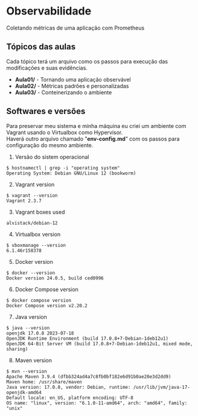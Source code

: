 # Observabilidade
Coletando métricas de uma aplicação com Prometheus

## Tópicos das aulas</br>
Cada tópico terá um arquivo como os passos para execução das modificações e suas evidências.

* **Aula01/** - Tornando uma aplicação observável
* **Aula02/** - Métricas padrões e personalizadas
* **Aula03/** - Conteinerizando o ambiente

## Softwares e versões

Para preservar meu sistema e minha máquina eu criei um ambiente com Vagrant usando o Virtualbox como Hypervisor.</br>
Haverá outro arquivo chamado "**env-config.md**" com os passos para configuração do mesmo ambiente.

01. Versão do sistem operacional
```
$ hostnamectl | grep -i "operating system"
Operating System: Debian GNU/Linux 12 (bookworm)
```

02. Vagrant version
```
$ vagrant --version
Vagrant 2.3.7
```

03. Vagrant boxes used
```
alvistack/debian-12
```

04. Virtualbox version
```
$ vboxmanage --version
6.1.46r158378
```

05. Docker version
```
$ docker --version
Docker version 24.0.5, build ced0996
```

06. Docker Compose version
```
$ docker compose version
Docker Compose version v2.20.2
```

07. Java version
```
$ java --version
openjdk 17.0.8 2023-07-18
OpenJDK Runtime Environment (build 17.0.8+7-Debian-1deb12u1)
OpenJDK 64-Bit Server VM (build 17.0.8+7-Debian-1deb12u1, mixed mode, sharing)
```

08. Maven version
```
$ mvn --version
Apache Maven 3.9.4 (dfbb324ad4a7c8fb0bf182e6d91b0ae20e3d2dd9)
Maven home: /usr/share/maven
Java version: 17.0.8, vendor: Debian, runtime: /usr/lib/jvm/java-17-openjdk-amd64
Default locale: en_US, platform encoding: UTF-8
OS name: "linux", version: "6.1.0-11-amd64", arch: "amd64", family: "unix"
```

